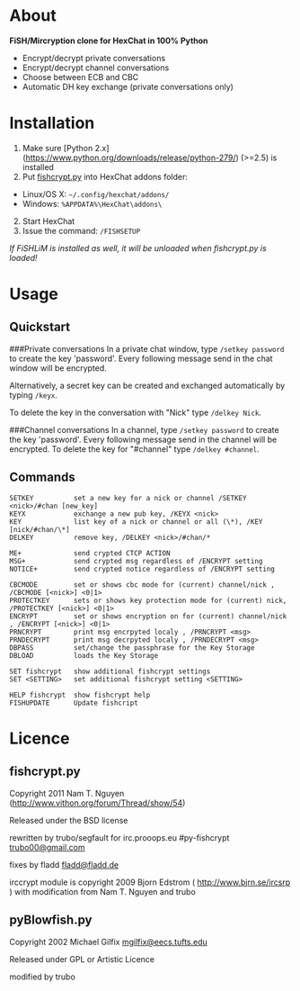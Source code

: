 
About
=====
**FiSH/Mircryption clone for HexChat in 100% Python**

* Encrypt/decrypt private conversations
* Encrypt/decrypt channel conversations
* Choose between ECB and CBC
* Automatic DH key exchange (private conversations only)

Installation
============
1. Make sure [Python 2.x] (https://www.python.org/downloads/release/python-279/) (>=2.5) is installed
2. Put [fishcrypt.py](https://raw.githubusercontent.com/fladd/py-fishcrypt/master/fishcrypt.py) into HexChat addons folder:
  * Linux/OS X: ``~/.config/hexchat/addons/``
  * Windows: ``%APPDATA%\HexChat\addons\``
2. Start HexChat
3. Issue the command: ``/FISHSETUP``

*If FiSHLiM is installed as well, it will be unloaded when fishcrypt.py is loaded!*

Usage
=====

Quickstart
----------

###Private conversations
In a private chat window, type ``/setkey password`` to create the key 'password'. Every following message send in the chat window will be encrypted.

Alternatively, a secret key can be created and exchanged automatically by typing ``/keyx``.

To delete the key in the conversation with "Nick" type ``/delkey Nick``.

###Channel conversations
In a channel, type ``/setkey password`` to create the key 'password'. Every following message send in the channel will be encrypted. To delete the key for "#channel" type ``/delkey #channel``.

Commands
--------
```
SETKEY          set a new key for a nick or channel /SETKEY <nick>/#chan [new_key]
KEYX            exchange a new pub key, /KEYX <nick>
KEY             list key of a nick or channel or all (\*), /KEY [nick/#chan/\*]
DELKEY          remove key, /DELKEY <nick>/#chan/*

ME+             send crypted CTCP ACTION
MSG+            send crypted msg regardless of /ENCRYPT setting
NOTICE+         send crypted notice regardless of /ENCRYPT setting

CBCMODE         set or shows cbc mode for (current) channel/nick , /CBCMODE [<nick>] <0|1>
PROTECTKEY      sets or shows key protection mode for (current) nick, /PROTECTKEY [<nick>] <0|1>
ENCRYPT         set or shows encryption on for (current) channel/nick , /ENCRYPT [<nick>] <0|1>
PRNCRYPT        print msg encrpyted localy , /PRNCRYPT <msg>
PRNDECRYPT      print msg decrpyted localy , /PRNDECRYPT <msg>
DBPASS          set/change the passphrase for the Key Storage
DBLOAD          loads the Key Storage

SET fishcrypt   show additional fishcrypt settings
SET <SETTING>   set additional fishcrypt setting <SETTING>

HELP fishcrypt  show fishcrypt help
FISHUPDATE      Update fishcript
```

Licence
=======

fishcrypt.py
------------
Copyright 2011 Nam T. Nguyen (http://www.vithon.org/forum/Thread/show/54)

Released under the BSD license

rewritten by trubo/segfault for irc.prooops.eu #py-fishcrypt trubo00@gmail.com

fixes by fladd <fladd@fladd.de>

irccrypt module is copyright 2009 Bjorn Edstrom ( http://www.bjrn.se/ircsrp )
with modification from Nam T. Nguyen and trubo

pyBlowfish.py
-------------
Copyright 2002 Michael Gilfix <mgilfix@eecs.tufts.edu>

Released under GPL or Artistic Licence

modified by trubo
